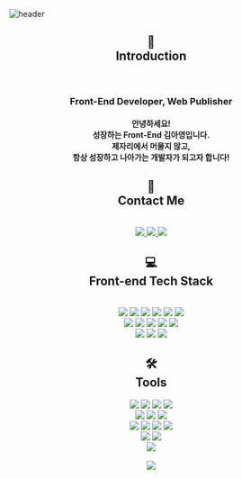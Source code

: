 <!-- 헤더 -->
![header](https://capsule-render.vercel.app/api?type=waving&color=92E9CF&height=250&section=header&text=Hi!%20I'm%20AyoungKim👋&fontSize=55&fontAlignY=45&descSize=30&fontColor=584444)
<!-- 인트로 -->
<h2 align="center">🌱<br/>Introduction</h2>
<br/>
<h3 align="center">
  Front-End Developer, Web Publisher
</p>
<h4 align="center">
  안녕하세요!<br/>
  성장하는 Front-End 김아영입니다.<br/>
  제자리에서 머물지 않고,<br/>
  항상 성장하고 나아가는 개발자가 되고자 합니다!
</h4>
<!-- 링크 -->
<h2 align="center">💬<br/>Contact Me</h2>
<br/>
<div align="center">
  <a href="https://kimaydev.notion.site/kimaydev/FE-7a53f9f631f146c88c39413cd175a9d0" target="_blank">
    <img src="https://img.shields.io/badge/AyoungKim's Notion-fff?style=flat&logo=Notion&logoColor=000"/>
  </a>
  <a href="mailto:kimaydev@gmail.com">
    <img src="https://img.shields.io/badge/kimaydev@gmail.com-EA4335?style=flat&logo=Gmail&logoColor=fff"/>
  </a>
  <a href="https://open.kakao.com/o/sAhCWDrf" target="_blank">
    <img src="https://img.shields.io/badge/KakaoTalk-FFCD00?style=flat&logo=KakaoTalk&logoColor=000"/>
  </a>
</div>
<!-- 기술스택 -->
<h2 align="center">💻<br/>Front-end Tech Stack</h2>
<br/>
<div align="center">
  <img src="https://img.shields.io/badge/HTML5-E34F26?style=flat&logo=html5&logoColor=fff"/>
  <img src="https://img.shields.io/badge/CSS3-1572B6?style=flat&logo=css3&logoColor=fff"/>
  <img src="https://img.shields.io/badge/SASS-CC6699?style=flat&logo=sass&logoColor=fff"/>
  <img src="https://img.shields.io/badge/JavaScript-F7DF1E?style=flat&logo=javascript&logoColor=fff"/>
  <img src="https://img.shields.io/badge/TypeScript-3178C6?style=flat&logo=typescript&logoColor=fff"/>
  <img src="https://img.shields.io/badge/React-61DAFB?style=flat&logo=react&logoColor=fff"/>
  <br/>
  <img src="https://img.shields.io/badge/jQuery-0769AD?style=flat&logo=jquery&logoColor=fff"/>  
  <img src="https://img.shields.io/badge/styledcomponents-DB7093?style=flat&logo=styledcomponents&logoColor=fff"/>
  <img src="https://img.shields.io/badge/Axios-5A29E4?style=flat&logo=axios&logoColor=fff"/>
  <img src="https://img.shields.io/badge/ReduxToolkit-764ABC?style=flat&logo=redux&logoColor=fff"/>
  <img src="https://img.shields.io/badge/ReduxSaga-999999?style=flat&logo=reduxsaga&logoColor=fff"/>
  <br/>
  <img src="https://img.shields.io/badge/Bootstrap-7952B3?style=flat&logo=bootstrap&logoColor=fff"/>
  <img src="https://img.shields.io/badge/AntDesign-0170FE?style=flat&logo=antdesign&logoColor=fff"/>
  <img src="https://img.shields.io/badge/Tailwind-06B6D4?style=flat&logo=tailwindcss&logoColor=fff"/>
</div>
<h2 align="center">🛠<br/>Tools</h2>
<div align="center">
  <img src="https://img.shields.io/badge/Photoshop-001d34?style=flat&logo=adobephotoshop&logoColor=2fa3f7"/>
  <img src="https://img.shields.io/badge/Illustrator-FF9A00?style=flat&logo=adobeIllustrator&logoColor=fff"/>
  <img src="https://img.shields.io/badge/AdobeXD-FF61F6?style=flat&logo=adobexd&logoColor=fff"/>  
  <img src="https://img.shields.io/badge/Figma-F24E1E?style=flat&logo=figma&logoColor=fff"/>
  <br/>
  <img src="https://img.shields.io/badge/Git-F05032?style=flat&logo=git&logoColor=fff"/>
  <img src="https://img.shields.io/badge/Github-181717?style=flat&logo=github&logoColor=fff"/>
  <img src="https://img.shields.io/badge/Sourcetree-0052CC?style=flat&logo=sourcetree&logoColor=fff"/>  
  <br/>
  <img src="https://img.shields.io/badge/Swagger-85EA2D?style=flat&logo=swagger&logoColor=fff"/>
  <img src="https://img.shields.io/badge/Slack-4A154B?style=flat&logo=slack&logoColor=fff"/>
  <img src="https://img.shields.io/badge/Notion-fff?style=flat&logo=Notion&logoColor=000"/>
  <img src="https://img.shields.io/badge/Visual Studio Code-007ACC?style=flat&logo=visualstudiocode&logoColor=fff"/>  
  <br/>
  <img src="https://img.shields.io/badge/Firebase-FFCA28?style=flat&logo=firebase&logoColor=fff"/>
  <img src="https://img.shields.io/badge/Postman-FF6C37?style=flat&logo=postman&logoColor=fff"/>
  <br/>
  <img src="https://img.shields.io/badge/Indesign-FF3366?style=flat&logo=adobeindesign&logoColor=fff"/>
</div>
<br/>
<!-- 프로그레스바 -->
<div align="center">
  <img src="https://github-readme-stats.vercel.app/api/top-langs/?username=kimaydev&layout=compact">  
</div>

<!--
**kimaydev/kimaydev** is a ✨ _special_ ✨ repository because its `README.md` (this file) appears on your GitHub profile.

Here are some ideas to get you started:

- 🔭 I’m currently working on ...
- 🌱 I’m currently learning ...
- 👯 I’m looking to collaborate on ...
- 🤔 I’m looking for help with ...
- 💬 Ask me about ...
- 📫 How to reach me: ...
- 😄 Pronouns: ...
- ⚡ Fun fact: ...
-->
